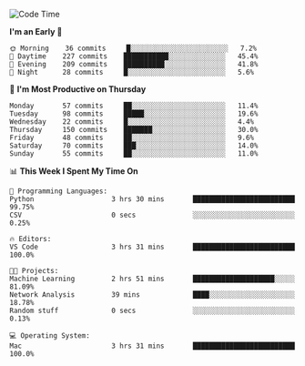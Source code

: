 <!--START_SECTION:waka-->
![Code Time](http://img.shields.io/badge/Code%20Time-291%20hrs%2056%20mins-blue)

**I'm an Early 🐤** 

```text
🌞 Morning    36 commits     █░░░░░░░░░░░░░░░░░░░░░░░░   7.2% 
🌆 Daytime    227 commits    ███████████░░░░░░░░░░░░░░   45.4% 
🌃 Evening    209 commits    ██████████░░░░░░░░░░░░░░░   41.8% 
🌙 Night      28 commits     █░░░░░░░░░░░░░░░░░░░░░░░░   5.6%

```
📅 **I'm Most Productive on Thursday** 

```text
Monday       57 commits     ██░░░░░░░░░░░░░░░░░░░░░░░   11.4% 
Tuesday      98 commits     █████░░░░░░░░░░░░░░░░░░░░   19.6% 
Wednesday    22 commits     █░░░░░░░░░░░░░░░░░░░░░░░░   4.4% 
Thursday     150 commits    ███████░░░░░░░░░░░░░░░░░░   30.0% 
Friday       48 commits     ██░░░░░░░░░░░░░░░░░░░░░░░   9.6% 
Saturday     70 commits     ███░░░░░░░░░░░░░░░░░░░░░░   14.0% 
Sunday       55 commits     ██░░░░░░░░░░░░░░░░░░░░░░░   11.0%

```


📊 **This Week I Spent My Time On** 

```text
💬 Programming Languages: 
Python                   3 hrs 30 mins       █████████████████████████   99.75% 
CSV                      0 secs              ░░░░░░░░░░░░░░░░░░░░░░░░░   0.25%

🔥 Editors: 
VS Code                  3 hrs 31 mins       █████████████████████████   100.0%

🐱‍💻 Projects: 
Machine Learning         2 hrs 51 mins       ████████████████████░░░░░   81.09% 
Network Analysis         39 mins             ████░░░░░░░░░░░░░░░░░░░░░   18.78% 
Random stuff             0 secs              ░░░░░░░░░░░░░░░░░░░░░░░░░   0.13%

💻 Operating System: 
Mac                      3 hrs 31 mins       █████████████████████████   100.0%

```


<!--END_SECTION:waka-->
